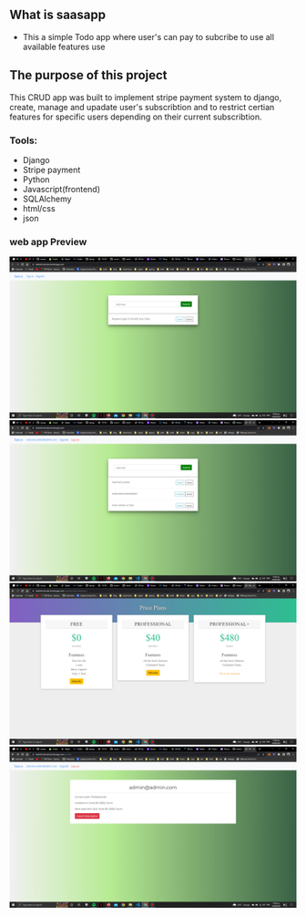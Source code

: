 ## What is saasapp
- This a simple Todo app where user's can pay to subcribe to use all available features use

## The purpose of this project
This CRUD app was built to implement stripe payment system to django, create, manage and upadate user's subscribtion 
and to restrict certian features for specific users depending on their current subscribtion.



### Tools:
- Django
- Stripe payment
- Python
- Javascript(frontend)
- SQLAlchemy
- html/css
- json

###                                                          web app Preview
![alt text](https://github.com/fredcodee/saasapp/blob/main/webapp%20view/home.jpg)
![alt text](https://github.com/fredcodee/saasapp/blob/main/webapp%20view/login.jpg)
![alt text](https://github.com/fredcodee/saasapp/blob/main/webapp%20view/payment.jpg)
![alt text](https://github.com/fredcodee/saasapp/blob/main/webapp%20view/profile.jpg)
